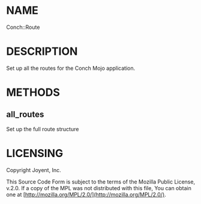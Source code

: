 # NAME

Conch::Route

# DESCRIPTION

Set up all the routes for the Conch Mojo application.

# METHODS

## all\_routes

Set up the full route structure

# LICENSING

Copyright Joyent, Inc.

This Source Code Form is subject to the terms of the Mozilla Public License,
v.2.0. If a copy of the MPL was not distributed with this file, You can obtain
one at [http://mozilla.org/MPL/2.0/](http://mozilla.org/MPL/2.0/).
